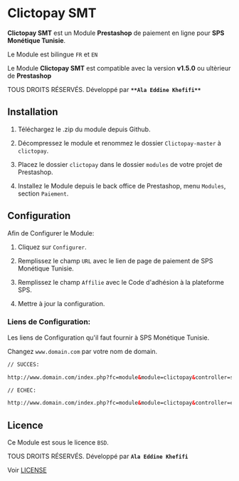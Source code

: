 Clictopay SMT
=====================

**Clictopay SMT** est un Module **Prestashop** de paiement en ligne pour **SPS Monétique Tunisie**.

Le Module est bilingue ``FR`` et ``EN``

Le Module **Clictopay SMT** est compatible avec la version **v1.5.0** ou ultèrieur de **Prestashop**

TOUS DROITS RÉSERVÉS. Développé par **``**Ala Eddine Khefifi**``**



Installation
------------

1. Téléchargez le .zip du module depuis Github.

2. Décompressez le module et renommez le dossier ``Clictopay-master``  à  ``clictopay``.

3. Placez le dossier ``clictopay`` dans le dossier ``modules`` de votre projet de Prestashop.

4. Installez le Module depuis le back office de Prestashop, menu ``Modules``, section ``Paiement``.



Configuration
-------------

Afin de Configurer le Module:

1. Cliquez sur ``Configurer``.

2. Remplissez le champ ``URL`` avec le lien de page de paiement de SPS Monétique Tunisie.

3. Remplissez le champ ``Affilie`` avec le Code d'adhésion à la plateforme SPS.

4. Mettre à jour la configuration.


### Liens de Configuration:

Les liens de Configuration qu'il faut fournir à SPS Monétique Tunisie.

Changez ``www.domain.com`` par votre nom de domain.


``` html
// SUCCES:

http://www.domain.com/index.php?fc=module&module=clictopay&controller=succes

// ECHEC:

http://www.domain.com/index.php?fc=module&module=clictopay&controller=echec

```


Licence
-------

Ce Module est sous le licence ``BSD``.

TOUS DROITS RÉSERVÉS. Développé par **``Ala Eddine Khefifi``**

Voir [LICENSE](https://github.com/NAYZO/Clictopay/blob/master/LICENSE)